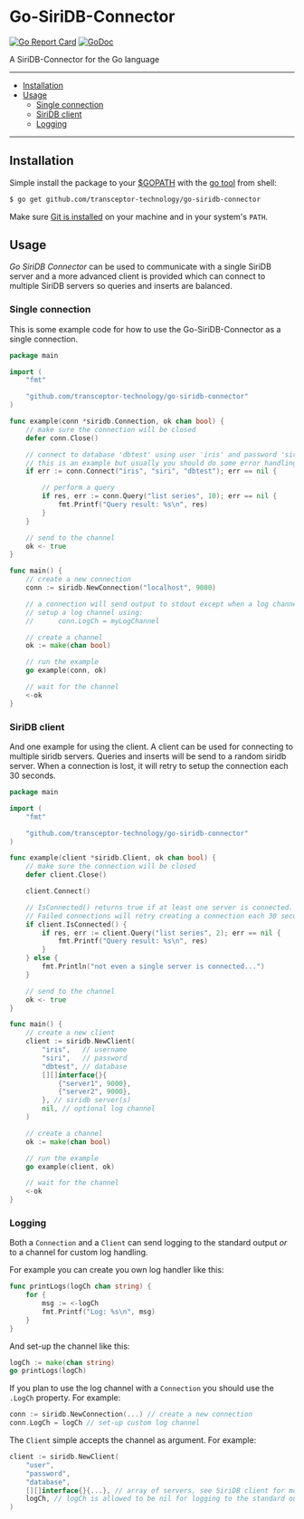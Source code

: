 # Go-SiriDB-Connector

[![Go Report Card](https://goreportcard.com/badge/github.com/transceptor-technology/go-siridb-connector)](https://goreportcard.com/report/github.com/transceptor-technology/go-siridb-connector)
[![GoDoc](https://godoc.org/github.com/trnasceptor-technology/go-siridb-connector?status.svg)](https://godoc.org/github.com/trnasceptor-technology/go-siridb-connector)

A SiriDB-Connector for the Go language

---------------------------------------
  * [Installation](#installation)
  * [Usage](#usage)
    * [Single connection](#single-connection)
    * [SiriDB client](#siridb-client)
    * [Logging](#logging)
  
---------------------------------------

## Installation
Simple install the package to your [$GOPATH](https://github.com/golang/go/wiki/GOPATH "GOPATH") with the [go tool](https://golang.org/cmd/go/ "go command") from shell:
```bash
$ go get github.com/transceptor-technology/go-siridb-connector
```
Make sure [Git is installed](https://git-scm.com/downloads) on your machine and in your system's `PATH`.

## Usage
_Go SiriDB Connector_ can be used to communicate with a single SiriDB server and a more advanced client is provided which can connect to multiple SiriDB servers so queries and inserts are balanced.

### Single connection
This is some example code for how to use the Go-SiriDB-Connector as a single connection.
```go
package main

import (
	"fmt"

	"github.com/transceptor-technology/go-siridb-connector"
)

func example(conn *siridb.Connection, ok chan bool) {
	// make sure the connection will be closed
	defer conn.Close()

	// connect to database 'dbtest' using user 'iris' and password 'siri'
	// this is an example but usually you should do some error handling...
	if err := conn.Connect("iris", "siri", "dbtest"); err == nil {

		// perform a query
		if res, err := conn.Query("list series", 10); err == nil {
			fmt.Printf("Query result: %s\n", res)
		}
	}

	// send to the channel
	ok <- true
}

func main() {
	// create a new connection
	conn := siridb.NewConnection("localhost", 9000)

	// a connection will send output to stdout except when a log channel is used.
	// setup a log channel using:
	//  	conn.LogCh = myLogChannel

	// create a channel
	ok := make(chan bool)

	// run the example
	go example(conn, ok)

	// wait for the channel
	<-ok
}
```
### SiriDB client
And one example for using the client. A client can be used for connecting to multiple siridb servers. Queries and inserts will be send to a random siridb server. When a connection is lost, it will retry to setup the connection each 30 seconds.
```go
package main

import (
	"fmt"

	"github.com/transceptor-technology/go-siridb-connector"
)

func example(client *siridb.Client, ok chan bool) {
	// make sure the connection will be closed
	defer client.Close()

	client.Connect()

	// IsConnected() returns true if at least one server is connected.
	// Failed connections will retry creating a connection each 30 seconds.
	if client.IsConnected() {
		if res, err := client.Query("list series", 2); err == nil {
			fmt.Printf("Query result: %s\n", res)
		}
	} else {
		fmt.Println("not even a single server is connected...")
	}

	// send to the channel
	ok <- true
}

func main() {
	// create a new client
	client := siridb.NewClient(
		"iris",   // username
		"siri",   // password
		"dbtest", // database
		[][]interface{}{
			{"server1", 9000},
			{"server2", 9000},
		}, // siridb server(s)
		nil, // optional log channel
	)

	// create a channel
	ok := make(chan bool)

	// run the example
	go example(client, ok)

	// wait for the channel
	<-ok
}
```
### Logging
Both a `Connection` and a `Client` can send logging to the standard output *or* to a channel for custom log handling.

For example you can create you own log handler like this:
```go
func printLogs(logCh chan string) {
	for {
		msg := <-logCh
		fmt.Printf("Log: %s\n", msg)
	}
}
```
And set-up the channel like this:
```go
logCh := make(chan string)
go printLogs(logCh)
```

If you plan to use the log channel with a `Connection` you should use the `.LogCh` property. For example:
```go
conn := siridb.NewConnection(...) // create a new connection
conn.LogCh = logCh // set-up custom log channel
```
The `Client` simple accepts the channel as argument. For example:
```go
client := siridb.NewClient(
	"user", 
	"password", 
	"database", 
	[][]interface{}{...}, // array of servers, see SiriDB client for more info
	logCh, // logCh is allowed to be nil for logging to the standard output
)
```
